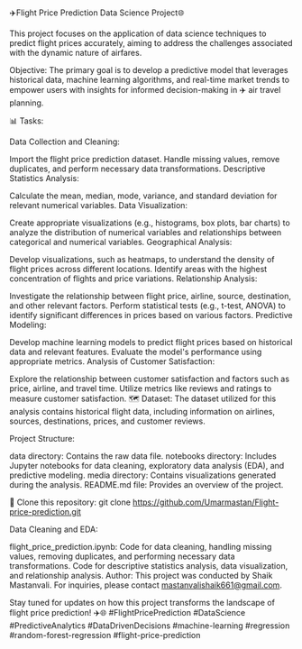 ✈️Flight Price Prediction Data Science Project🌐

This project focuses on the application of data science techniques to predict flight prices accurately, aiming to address the challenges associated with the dynamic nature of airfares.

Objective: The primary goal is to develop a predictive model that leverages historical data, machine learning algorithms, and real-time market trends to empower users with insights for informed decision-making in ✈️ air travel planning.

📊 Tasks:

Data Collection and Cleaning:

  Import the flight price prediction dataset.
  Handle missing values, remove duplicates, and perform necessary data transformations.
Descriptive Statistics Analysis:

  Calculate the mean, median, mode, variance, and standard deviation for relevant numerical variables.
  Data Visualization:

Create appropriate visualizations (e.g., histograms, box plots, bar charts) to analyze the distribution of numerical variables and relationships between categorical and numerical variables.
Geographical Analysis:

  Develop visualizations, such as heatmaps, to understand the density of flight prices across different locations.
  Identify areas with the highest concentration of flights and price variations.
Relationship Analysis:

  Investigate the relationship between flight price, airline, source, destination, and other relevant factors.
  Perform statistical tests (e.g., t-test, ANOVA) to identify significant differences in prices based on various factors.
Predictive Modeling:

  Develop machine learning models to predict flight prices based on historical data and relevant features.
  Evaluate the model's performance using appropriate metrics.
Analysis of Customer Satisfaction:

  Explore the relationship between customer satisfaction and factors such as price, airline, and travel time.
  Utilize metrics like reviews and ratings to measure customer satisfaction.
🗺️ Dataset: The dataset utilized for this analysis contains historical flight data, including information on airlines, sources, destinations, prices, and customer reviews.

Project Structure:

  data directory: Contains the raw data file.
  notebooks directory: Includes Jupyter notebooks for data cleaning, exploratory data analysis (EDA), and predictive modeling.
  media directory: Contains visualizations generated during the analysis.
  README.md file: Provides an overview of the project.

🌄 Clone this repository: git clone https://github.com/Umarmastan/Flight-price-prediction.git

Data Cleaning and EDA:

  flight_price_prediction.ipynb: Code for data cleaning, handling missing values, removing duplicates, and performing necessary data transformations. Code for descriptive statistics analysis, data visualization, and relationship analysis.
  Author: This project was conducted by Shaik Mastanvali. For inquiries, please contact mastanvalishaik661@gmail.com.

Stay tuned for updates on how this project transforms the landscape of flight price prediction! 
✈️🌐 #FlightPricePrediction #DataScience #PredictiveAnalytics #DataDrivenDecisions
      #machine-learning #regression #random-forest-regression #flight-price-prediction
